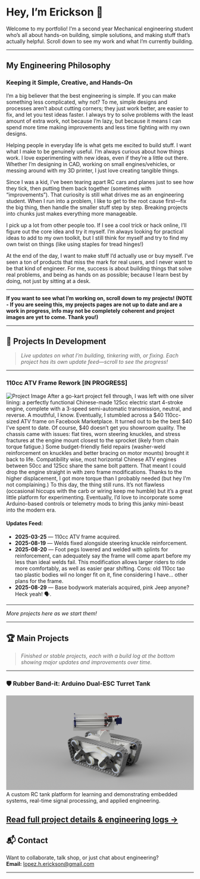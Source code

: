 # Hey, I’m Erickson 👋

Welcome to my portfolio! I’m a second year Mechanical engineering student who’s all about hands-on building, simple solutions, and making stuff that’s actually helpful. Scroll down to see my work and what I’m currently building.

---

## My Engineering Philosophy

### Keeping it Simple, Creative, and Hands-On

I’m a big believer that the best engineering is simple. If you can make something less complicated, why not? To me, simple designs and processes aren’t about cutting corners; they just work better, are easier to fix, and let you test ideas faster. I always try to solve problems with the least amount of extra work, not because I’m lazy, but because it means I can spend more time making improvements and less time fighting with my own designs.

Helping people in everyday life is what gets me excited to build stuff. I want what I make to be genuinely useful. I’m always curious about how things work. I love experimenting with new ideas, even if they’re a little out there. Whether I’m designing in CAD, working on small engines/vehicles, or messing around with my 3D printer, I just love creating tangible things.

Since I was a kid, I’ve been tearing apart RC cars and planes just to see how they tick, then putting them back together (sometimes with “improvements”). That curiosity is still what drives me as an engineering student. When I run into a problem, I like to get to the root cause first—fix the big thing, then handle the smaller stuff step by step. Breaking projects into chunks just makes everything more manageable.

I pick up a lot from other people too. If I see a cool trick or hack online, I’ll figure out the core idea and try it myself. I’m always looking for practical ideas to add to my own toolkit, but I still think for myself and try to find my own twist on things (like using staples for tread hinges!)

At the end of the day, I want to make stuff I’d actually use or buy myself. I’ve seen a ton of products that miss the mark for real users, and I never want to be that kind of engineer. For me, success is about building things that solve real problems, and being as hands on as possible; because I learn best by doing, not just by sitting at a desk.

---

**If you want to see what I’m working on, scroll down to my projects! (NOTE - If you are seeing this, my projects pages are not up to date and are a work in progress, info may not be completely coherent and project images are yet to come. Thank you!)**

---

## 🚧 Projects In Development

> _Live updates on what I’m building, tinkering with, or fixing. Each project has its own update feed—scroll to see the progress!_

---

### 110cc ATV Frame Rework [IN PROGRESS]

<img src="https://raw.githubusercontent.com/Erickson-Lopez/Engineering-Portfolio/5ff9ce760a15c3b2cbd4ceb4896162287b793aea/assets/README/IMG_2159.jpeg" alt="Project Image" width="400"/>  
After a go-kart project fell through, I was left with one silver lining: a perfectly functional Chinese-made 125cc electric start 4-stroke engine, complete with a 3-speed semi-automatic transmission, neutral, and reverse. A mouthful, I know. Eventually, I stumbled across a $40 110cc-sized ATV frame on Facebook Marketplace. It turned out to be the best $40 I’ve spent to date. Of course, $40 doesn’t get you showroom quality. The chassis came with issues: flat tires, worn steering knuckles, and stress fractures at the engine mount closest to the sprocket (ikely from chain torque fatigue.) Some budget-friendly field repairs (washer-weld reinforcement on knuckles and better bracing on motor mounts) brought it back to life. Compatibility wise, most horizontal Chinese ATV engines between 50cc and 125cc share the same bolt pattern. That meant I could drop the engine straight in with zero frame modifications. Thanks to the higher displacement, I got more torque than I probably needed (but hey I'm not complaining.) To this day, the thing still runs. It’s not flawless (occasional hiccups with the carb or wiring keep me humble) but it’s a great little platform for experimenting. Eventually, I’d love to incorporate some Arduino-based controls or telemetry mods to bring this janky mini-beast into the modern era.

#### Updates Feed:
- **2025-03-25** — 110cc ATV frame acquired.
- **2025-08-19** — Welds fixed alongside steering knuckle reinforcement.   
- **2025-08-20** — Foot pegs lowered and welded with splints for reinforcement, can adequately say the frame will come apart before my less than ideal welds fail. This modification allows larger riders to ride more comfortably, as well as easier gear shifting.
Cons: old 110cc tao tao plastic bodies wil no longer fit on it, fine considering I have... other plans for the frame.
- **2025-08-29** — Base bodywork materials acquired, pink Jeep anyone? Heck yeah! 🗣️.  
---

_More projects here as we start them!_

---

## 🏆 Main Projects

> _Finished or stable projects, each with a build log at the bottom showing major updates and improvements over time._

---
### 🛡️ Rubber Band-it: Arduino Dual-ESC Turret Tank

<img src="https://raw.githubusercontent.com/Erickson-Lopez/Engineering-Portfolio/38cbe50d84052176ea0c92ee41603f07c50be4f6/assets/RubberBand-it/IMG_2417.png" alt="RubberBand Project Image" width="800"/>  
A custom RC tank platform for learning and demonstrating embedded systems, real-time signal processing, and applied engineering.

[Read full project details & engineering logs →](./Rubber-Band-it.md)
---

## 📬 Contact

Want to collaborate, talk shop, or just chat about engineering?  
**Email:** lopez.h.erickson@gmail.com

---
